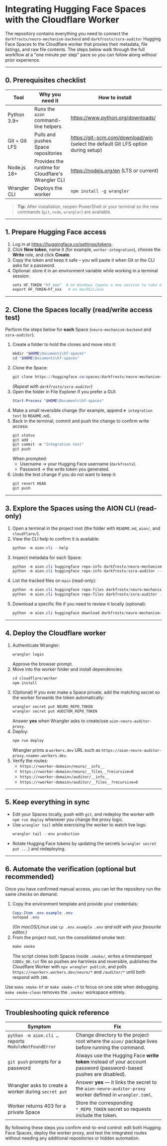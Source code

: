 # Integrating Hugging Face Spaces with the Cloudflare Worker

The repository contains everything you need to connect the `darkfrostx/neuro-mechanism-backend` and `darkfrostx/ssra-auditor` Hugging Face Spaces to the Cloudflare worker that proxies their metadata, file listings, and raw file contents. The steps below walk through the full workflow at a "one minute per step" pace so you can follow along without prior experience.

---

## 0. Prerequisites checklist

| Tool | Why you need it | How to install |
| --- | --- | --- |
| Python 3.9+ | Runs the `aion` command-line helpers | <https://www.python.org/downloads/> |
| Git + Git LFS | Pulls and pushes Space repositories | <https://git-scm.com/download/win> (select the default Git LFS option during setup) |
| Node.js 18+ | Provides the runtime for Cloudflare's Wrangler CLI | <https://nodejs.org/en> (LTS or current) |
| Wrangler CLI | Deploys the worker | `npm install -g wrangler` |

> **Tip:** After installation, reopen PowerShell or your terminal so the new commands (`git`, `node`, `wrangler`) are available.

---

## 1. Prepare Hugging Face access

1. Log in at <https://huggingface.co/settings/tokens>.
2. Click **New token**, name it (for example, `worker-integration`), choose the **Write** role, and click **Create**.
3. Copy the token and keep it safe – you will paste it when Git or the CLI asks for a password.
4. Optional: store it in an environment variable while working in a terminal session:
   ```powershell
   setx HF_TOKEN "hf_xxx"  # on Windows (opens a new session to take effect)
   export HF_TOKEN=hf_xxx   # on macOS/Linux
   ```

---

## 2. Clone the Spaces locally (read/write access test)

Perform the steps below for **each** Space (`neuro-mechanism-backend` and `ssra-auditor`).

1. Create a folder to hold the clones and move into it:
   ```powershell
   mkdir "$HOME\Documents\hf-spaces"
   cd "$HOME\Documents\hf-spaces"
   ```
2. Clone the Space:
   ```powershell
   git clone https://huggingface.co/spaces/darkfrostx/neuro-mechanism-backend
   ```
   *(Repeat with `darkfrostx/ssra-auditor`)*
3. Open the folder in File Explorer if you prefer a GUI:
   ```powershell
   Start-Process "$HOME\Documents\hf-spaces"
   ```
4. Make a small reversible change (for example, append `# integration test` to `README.md`).
5. Back in the terminal, commit and push the change to confirm write access:
   ```powershell
   git status
   git add .
   git commit -m "Integration test"
   git push
   ```
   When prompted:
   * Username → your Hugging Face username (`darkfrostx`).
   * Password → the write token you generated.
6. Undo the test change if you do not want to keep it:
   ```powershell
   git revert HEAD
   git push
   ```

---

## 3. Explore the Spaces using the AION CLI (read-only)

1. Open a terminal in the project root (the folder with `README.md`, `aion/`, and `cloudflare/`).
2. View the CLI help to confirm it is available:
   ```powershell
   python -m aion.cli --help
   ```
3. Inspect metadata for each Space:
   ```powershell
   python -m aion.cli huggingface repo-info darkfrostx/neuro-mechanism-backend --repo-type space --token hf_xxx
   python -m aion.cli huggingface repo-info darkfrostx/ssra-auditor --repo-type space --token hf_xxx
   ```
4. List the tracked files on `main` (read-only):
   ```powershell
   python -m aion.cli huggingface repo-files darkfrostx/neuro-mechanism-backend --repo-type space --revision main --token hf_xxx
   python -m aion.cli huggingface repo-files darkfrostx/ssra-auditor --repo-type space --revision main --token hf_xxx
   ```
5. Download a specific file if you need to review it locally (optional):
   ```powershell
   python -m aion.cli huggingface download darkfrostx/neuro-mechanism-backend README.md --repo-type space --revision main --output README.md --token hf_xxx
   ```

---

## 4. Deploy the Cloudflare worker

1. Authenticate Wrangler:
   ```powershell
   wrangler login
   ```
   Approve the browser prompt.
2. Move into the worker folder and install dependencies:
   ```powershell
   cd cloudflare/worker
   npm install
   ```
3. (Optional) If you ever make a Space private, add the matching secret so the worker forwards the token automatically:
   ```powershell
   wrangler secret put NEURO_REPO_TOKEN
   wrangler secret put AUDITOR_REPO_TOKEN
   ```
   Answer **yes** when Wrangler asks to create/use `aion-neuro-auditor-proxy`.
4. Deploy:
   ```powershell
   npm run deploy
   ```
   Wrangler prints a `workers.dev` URL such as `https://aion-neuro-auditor-proxy.<name>.workers.dev`.
5. Verify the routes:
   * `https://<worker-domain>/neuro/__info__`
   * `https://<worker-domain>/neuro/__files__?recursive=0`
   * `https://<worker-domain>/auditor/__info__`
   * `https://<worker-domain>/auditor/__files__?recursive=0`

---

## 5. Keep everything in sync

* Edit your Spaces locally, push with `git`, and redeploy the worker with `npm run deploy` whenever you change the proxy logic.
* Use `wrangler tail` while exercising the worker to watch live logs:
  ```powershell
  wrangler tail --env production
  ```
* Rotate Hugging Face tokens by updating the secrets (`wrangler secret put ...`) and redeploying.

---

## 6. Automate the verification (optional but recommended)

Once you have confirmed manual access, you can let the repository run the same checks on demand.

1. Copy the environment template and provide your credentials:
   ```powershell
   Copy-Item .env.example .env
   notepad .env
   ```
   *(On macOS/Linux use `cp .env.example .env` and edit with your favourite editor.)*
2. From the project root, run the consolidated smoke test:
   ```powershell
   make smoke
   ```
   The script clones both Spaces inside `.smoke/`, writes a timestamped `CODEx_OK.txt` file so pushes are harmless and reversible, publishes the Cloudflare Worker with `npx wrangler publish`, and polls `https://<worker>.workers.dev/neuro/*` and `/auditor/*` until both respond with `200`.

Use `make smoke-hf` or `make smoke-cf` to focus on one side when debugging. `make smoke-clean` removes the `.smoke/` workspace entirely.

---

## Troubleshooting quick reference

| Symptom | Fix |
| --- | --- |
| `python -m aion.cli …` reports `ModuleNotFoundError` | Change directory to the project root where the `aion/` package lives before running the command. |
| `git push` prompts for a password | Always use the Hugging Face **write token** instead of your account password (password-based pushes are disabled). |
| Wrangler asks to create a worker during `secret put` | Answer **yes** — it links the secret to the `aion-neuro-auditor-proxy` worker defined in `wrangler.toml`. |
| Worker returns 403 for a private Space | Store the corresponding `*_REPO_TOKEN` secret so requests include the token. |

By following these steps you confirm end-to-end control: edit both Hugging Face Spaces, deploy the worker proxy, and test the integrated routes without needing any additional repositories or hidden automation.
